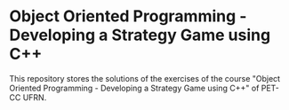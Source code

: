 # Object Oriented Programming - Developing a Strategy Game using C++

This repository stores the solutions of the exercises of the course "Object Oriented Programming - Developing a Strategy Game using C++" of PET-CC UFRN.
